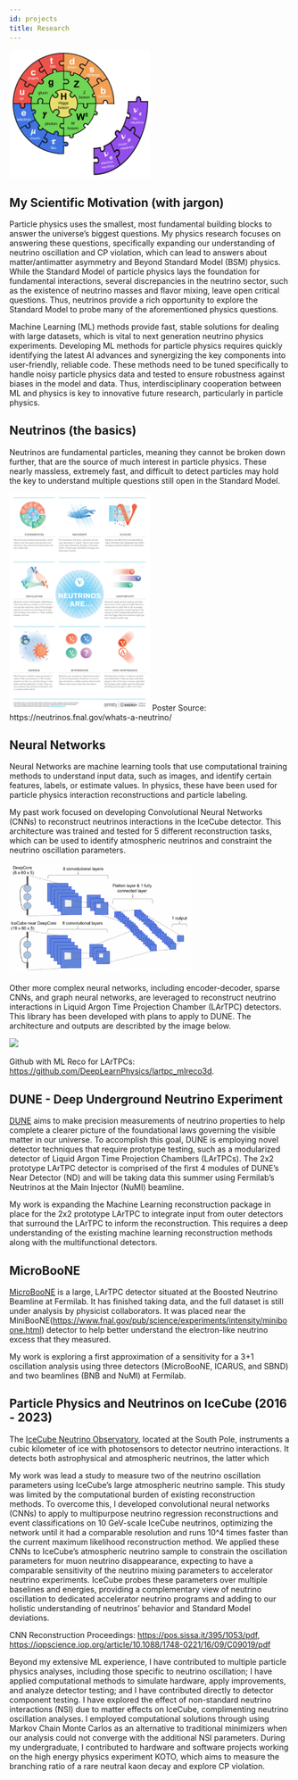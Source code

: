 ```yaml
---
id: projects
title: Research
---
```

<img src="./assets/SM_logo_nu.png" width="50%" The Standard Model of Particle Physics depicted as a puzzle with the neutrino section removed and unable to fit perfectly with the rest of the puzzle pieces>

## My Scientific Motivation (with jargon)

Particle physics uses the smallest, most fundamental building blocks to answer the universe’s biggest questions. My physics research focuses on answering these questions, specifically expanding our understanding of neutrino oscillation and CP violation, which can lead to answers about matter/antimatter asymmetry and Beyond Standard Model (BSM) physics. While the Standard Model of particle physics lays the foundation for fundamental interactions, several discrepancies in the neutrino sector, such as the existence of neutrino masses and flavor mixing, leave open critical questions. Thus, neutrinos provide a rich opportunity to explore the Standard Model to probe many of the aforementioned physics questions. 

Machine Learning (ML) methods provide fast, stable solutions for dealing with large datasets, which is vital to next generation neutrino physics experiments. Developing ML methods for particle physics requires quickly identifying the latest AI advances and synergizing the key components into user-friendly, reliable code. These methods need to be tuned specifically to handle noisy particle physics data and tested to ensure robustness against biases in the model and data. Thus, interdisciplinary cooperation between ML and physics is key to innovative future research, particularly in particle physics.

## Neutrinos (the basics)

Neutrinos are fundamental particles, meaning they cannot be broken down further, that are the source of much interest in particle physics. These nearly massless, extremely fast, and difficult to detect particles may hold the key to understand multiple questions still open in the Standard Model. 

<img src="./assets/NeutrinoArePoster_Final_v2-web.jpeg" width="50%" Poster describing properties of neutrinos>
Poster Source: https://neutrinos.fnal.gov/whats-a-neutrino/

## Neural Networks

Neural Networks are machine learning tools that use computational training methods to understand input data, such as images, and identify certain features, labels, or estimate values. In physics, these have been used for particle physics interaction reconstructions and particle labeling. 

My past work focused on developing Convolutional Neural Networks (CNNs) to reconstruct neutrinos interactions in the IceCube detector. This architecture was trained and tested for 5 different reconstruction tasks, which can be used to identify atmospheric neutrinos and constraint the neutrino oscillation parameters.

<img src="./assets/FLERCNN_Architecture_Simple.png" width="65%" Machine learning architecture showing layers of convolutional neural networks in two parallel branches which are concatenated together into a dense layer for a single output>

Other more complex neural networks, including encoder-decoder, sparse CNNs, and graph neural networks, are leveraged to reconstruct neutrino interactions in Liquid Argon Time Projection Chamber (LArTPC) detectors. This library has been developed with plans to apply to DUNE. The architecture and outputs are describted by the image below.

<img src="https://github.com/DeepLearnPhysics/lartpc_mlreco3d/blob/develop/images/full_chain.png?raw=true" width="65%">

Github with ML Reco for LArTPCs: https://github.com/DeepLearnPhysics/lartpc_mlreco3d.

## DUNE - Deep Underground Neutrino Experiment

[DUNE](https://www.dunescience.org/) aims to make precision measurements of neutrino properties to help complete a clearer picture of the foundational laws governing the visible matter in our universe. To accomplish this goal, DUNE is employing novel detector techniques that require prototype testing, such as a modularized detector of Liquid Argon Time Projection Chambers (LArTPCs). The 2x2 prototype LArTPC detector is comprised of the first 4 modules of DUNE’s Near Detector (ND) and will be taking data this summer using Fermilab’s Neutrinos at the Main Injector (NuMI) beamline.

My work is expanding the Machine Learning reconstruction package in place for the 2x2 prototype LArTPC to integrate input from outer detectors that surround the LArTPC to inform the reconstruction. This requires a deep understanding of the existing machine learning reconstruction methods along with the multifunctional detectors.

## MicroBooNE

[MicroBooNE](https://microboone.fnal.gov/) is a large, LArTPC detector situated at the Boosted Neutrino Beamline at Fermilab. It has finished taking data, and the full dataset is still under analysis by physicist collaborators. It was placed near the MiniBooNE(https://www.fnal.gov/pub/science/experiments/intensity/miniboone.html) detector to help better understand the electron-like neutrino excess that they measured. 

My work is exploring a first approximation of a sensitivity for a 3+1 oscillation analysis using three detectors (MicroBooNE, ICARUS, and SBND) and two beamlines (BNB and NuMI) at Fermilab.

## Particle Physics and Neutrinos on IceCube (2016 - 2023)

The [IceCube Neutrino Observatory](https://icecube.wisc.edu/), located at the South Pole, instruments a cubic kilometer of ice with photosensors to detector neutrino interactions. It detects both astrophysical and atmospheric neutrinos, the latter which 

My work was lead a study to measure two of the neutrino oscillation parameters using IceCube’s large atmospheric neutrino sample. This study was limited by the computational burden of existing reconstruction methods. To overcome this, I developed convolutional neural networks (CNNs) to apply to multipurpose neutrino regression reconstructions and event classifications on 10 GeV-scale IceCube neutrinos, optimizing the network until it had a comparable resolution and runs 10^4 times faster than the current maximum likelihood reconstruction method. We applied these CNNs to IceCube’s atmospheric neutrino sample to constrain the oscillation parameters for muon neutrino disappearance, expecting to have a comparable sensitivity of the neutrino mixing parameters to accelerator neutrino experiments. IceCube probes these parameters over multiple baselines and energies, providing a complementary view of neutrino oscillation to dedicated accelerator neutrino programs and adding to our holistic understanding of neutrinos’ behavior and Standard Model deviations.

CNN Reconstruction Proceedings: https://pos.sissa.it/395/1053/pdf, https://iopscience.iop.org/article/10.1088/1748-0221/16/09/C09019/pdf

Beyond my extensive ML experience, I have contributed to multiple particle physics analyses, including those specific to neutrino oscillation; I have applied computational methods to simulate hardware, apply improvements, and analyze detector testing; and I have contributed directly to detector component testing. I have explored the effect of non-standard neutrino interactions (NSI) due to matter effects on IceCube, complimenting neutrino oscillation analyses. I employed computational solutions through using Markov Chain Monte Carlos as an alternative to traditional minimizers when our analysis could not converge with the additional NSI parameters. During my undergraduate, I contributed to hardware and software projects working on the high energy physics experiment KOTO, which aims to measure the branching ratio of a rare neutral kaon decay and explore CP violation.
